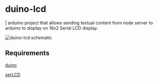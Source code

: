 duino-lcd
===
| arduino project that allows sending textual content from node server to arduino to display on 16x2 Serial LCD display.

![duino-lcd schematic](https://raw.github.com/bustardcelly/duino-lcd/master/docs/duino_lcd.png)

Requirements
---

[duino](https://github.com/ecto/duino)

[serLCD](http://playground.arduino.cc//Code/SerLCD)